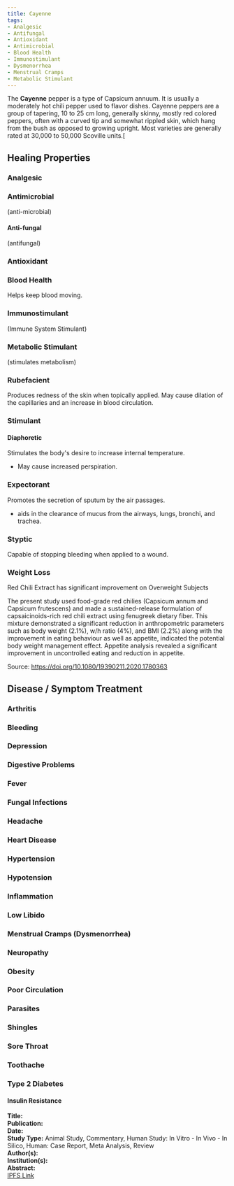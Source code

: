 ```yaml
---
title: Cayenne
tags:
- Analgesic
- Antifungal
- Antioxidant
- Antimicrobial
- Blood Health
- Immunostimulant
- Dysmenorrhea
- Menstrual Cramps
- Metabolic Stimulant
---
```

The **Cayenne** pepper is a type of Capsicum annuum. It is usually a moderately hot chili pepper used to flavor dishes. Cayenne peppers are a group of tapering, 10 to 25 cm long, generally skinny, mostly red colored peppers, often with a curved tip and somewhat rippled skin, which hang from the bush as opposed to growing upright. Most varieties are generally rated at 30,000 to 50,000 Scoville units.[

## Healing Properties

### Analgesic

### Antimicrobial

(anti-microbial)

#### Anti-fungal

(antifungal)

### Antioxidant

### Blood Health

Helps keep blood moving.

### Immunostimulant

(Immune System Stimulant)

### Metabolic Stimulant

(stimulates metabolism)

### Rubefacient

Produces redness of the skin when topically applied. May cause dilation of the capillaries and an increase in blood circulation.

### Stimulant

#### Diaphoretic

Stimulates the body's desire to increase internal temperature.

- May cause increased perspiration.

### Expectorant

Promotes the secretion of sputum by the air passages.

- aids in the clearance of mucus from the airways, lungs, bronchi, and trachea.

### Styptic

Capable of stopping bleeding when applied to a wound.

### Weight Loss

Red Chili Extract has significant improvement on Overweight Subjects

The present study used food-grade red chilies (Capsicum annum and Capsicum frutescens) and made a sustained-release formulation of capsaicinoids-rich red chili extract using fenugreek dietary fiber.  This mixture demonstrated a significant reduction in anthropometric parameters such as body weight (2.1%), w/h ratio (4%), and BMI (2.2%) along with the improvement in eating behaviour as well as appetite, indicated the potential body weight management effect. Appetite analysis revealed a significant improvement in uncontrolled eating and reduction in appetite. 
    
Source: https://doi.org/10.1080/19390211.2020.1780363

## Disease / Symptom Treatment

### Arthritis

### Bleeding

### Depression

### Digestive Problems

### Fever

### Fungal Infections

### Headache

### Heart Disease

### Hypertension

### Hypotension

### Inflammation

### Low Libido

### Menstrual Cramps (Dysmenorrhea)

### Neuropathy

### Obesity

### Poor Circulation

### Parasites

### Shingles

### Sore Throat

### Toothache

### Type 2 Diabetes

#### Insulin Resistance

[^1]: 
**Title:** [ ]( )<br>
**Publication:** [ ]( )<br>
**Date:** <br>
**Study Type:** Animal Study, Commentary, Human Study: In Vitro - In Vivo - In Silico, Human: Case Report, Meta Analysis, Review<br>
**Author(s):** <br>
**Institution(s):** <br>
**Abstract:** <br>
[IPFS Link](https://ipfs.io/ipfs/)

<!-- [^2]: 
**Title:** [ ]( )<br>
**Publication:** [ ]( )<br>
**Date:** <br>
**Study Type:** Animal Study, Commentary, Human Study: In Vitro - In Vivo - In Silico, Human: Case Report, Meta Analysis, Review<br>
**Author(s):** <br>
**Institution(s):** <br>
**Abstract:** <br>
[IPFS Link](https://ipfs.io/ipfs/) -->
